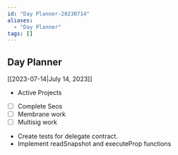 ```yaml
---
id: "Day Planner-20230714"
aliases:
  - "Day Planner"
tags: []
---
```


## Day Planner
[[2023-07-14|July 14, 2023]]
- Active Projects
- [ ] Complete Seos
- [ ] Membrane work
- [ ] Multisig work
 - Create tests for delegate contract.
 - Implement readSnapshot and executeProp functions 
 
